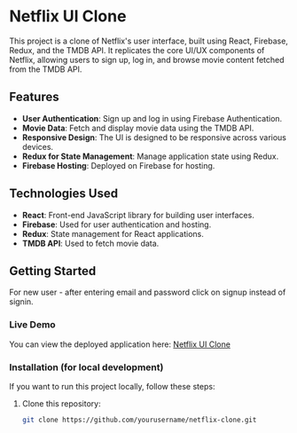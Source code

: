 # Netflix UI Clone

This project is a clone of Netflix's user interface, built using React, Firebase, Redux, and the TMDB API. It replicates the core UI/UX components of Netflix, allowing users to sign up, log in, and browse movie content fetched from the TMDB API.

## Features

- **User Authentication**: Sign up and log in using Firebase Authentication.
- **Movie Data**: Fetch and display movie data using the TMDB API.
- **Responsive Design**: The UI is designed to be responsive across various devices.
- **Redux for State Management**: Manage application state using Redux.
- **Firebase Hosting**: Deployed on Firebase for hosting.

## Technologies Used

- **React**: Front-end JavaScript library for building user interfaces.
- **Firebase**: Used for user authentication and hosting.
- **Redux**: State management for React applications.
- **TMDB API**: Used to fetch movie data.

## Getting Started

For new user - after entering email and password click on signup instead of signin.

### Live Demo

You can view the deployed application here: [Netflix UI Clone](https://netflix-clone-mandal.web.app/)

### Installation (for local development)

If you want to run this project locally, follow these steps:

1. Clone this repository:
   ```bash
   git clone https://github.com/yourusername/netflix-clone.git
